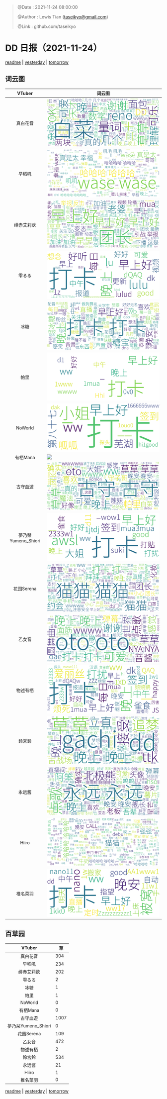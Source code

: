 > @Date    : 2021-11-24 08:00:00
>
> @Author  : Lewis Tian (taseikyo@gmail.com)
>
> @Link    : github.com/taseikyo

# DD 日报（2021-11-24）

[readme](../README.md) | [yesterday](2021-11-23.md) | [tomorrow](2021-11-25.md)

## 词云图

|VTuber|词云图|
|:-:|-|
|真白花音|![](../../images/daily/21402309_2021-11-24_purge_wordcloud.png)|
|早稻叽|![](../../images/daily/41682_2021-11-24_purge_wordcloud.png)|
|绯赤艾莉欧|![](../../images/daily/21396545_2021-11-24_purge_wordcloud.png)|
|雫るる|![](../../images/daily/21013446_2021-11-24_purge_wordcloud.png)|
|冰糖|![](../../images/daily/876396_2021-11-24_purge_wordcloud.png)|
|帕里|![](../../images/daily/4895312_2021-11-24_purge_wordcloud.png)|
|NoWorld|![](../../images/daily/21448649_2021-11-24_purge_wordcloud.png)|
|有栖Mana|![](../../images/daily/6542258_2021-11-24_purge_wordcloud.png)|
|古守血遊|![](../../images/daily/8725120_2021-11-24_purge_wordcloud.png)|
|夢乃栞Yumeno_Shiori|![](../../images/daily/14052636_2021-11-24_purge_wordcloud.png)|
|花园Serena|![](../../images/daily/14327465_2021-11-24_purge_wordcloud.png)|
|乙女音|![](../../images/daily/21320551_2021-11-24_purge_wordcloud.png)|
|物述有栖|![](../../images/daily/21449083_2021-11-24_purge_wordcloud.png)|
|鈴宮鈴|![](../../images/daily/21685677_2021-11-24_purge_wordcloud.png)|
|永远酱|![](../../images/daily/21701071_2021-11-24_purge_wordcloud.png)|
|Hiiro|![](../../images/daily/21919321_2021-11-24_purge_wordcloud.png)|
|椎名菜羽|![](../../images/daily/22347054_2021-11-24_purge_wordcloud.png)|

## 百草园

|VTuber|草|
|:-:|-|
|真白花音|304|
|早稻叽|234|
|绯赤艾莉欧|202|
|雫るる|2|
|冰糖|1|
|帕里|1|
|NoWorld|0|
|有栖Mana|0|
|古守血遊|1007|
|夢乃栞Yumeno_Shiori|0|
|花园Serena|109|
|乙女音|472|
|物述有栖|2|
|鈴宮鈴|534|
|永远酱|21|
|Hiiro|1|
|椎名菜羽|0|

[readme](../README.md) | [yesterday](2021-11-23.md) | [tomorrow](2021-11-25.md)
